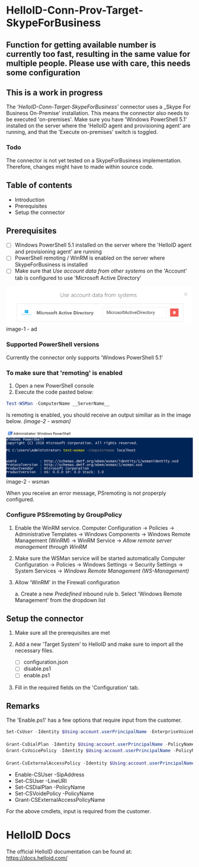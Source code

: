 # HelloID-Conn-Prov-Target-SkypeForBusiness

## Function for getting available number is currently too fast, resulting in the same value for multiple people. Please use with care, this needs some configuration 

## This is a work in progress

The _'HelloID-Conn-Target-SkypeForBusiness'_ connector uses a _Skype For Business On-Premise' installation. This means the connector also needs to be executed 'on-premises'. Make sure you have 'Windows PowerShell 5.1' installed on the server where the 'HelloID agent and provisioning agent' are running, and that the 'Execute on-premises' switch is toggled.

### Todo

The connector is not yet tested on a SkypeForBusiness implementation. Therefore, changes might have to made within source code.

## Table of contents

- Introduction
- Prerequisites
- Setup the connector

## Prerequisites

- [ ] Windows PowerShell 5.1 installed on the server where the 'HelloID agent and provisioning agent' are running
- [ ] PowerShell remoting / WinRM is enabled on the server where SkypeForBusiness is installed
- [ ] Make sure that _Use account data from other systems_ on the 'Account' tab is configured to use 'Microsoft Active Directory'

![AD](https://raw.githubusercontent.com/Tools4everBV/HelloID-Conn-Prov-Target-SkypeForBusiness/main/assets/ad.png)
image-1 - ad

### Supported PowerShell versions
Currently the connector only supports 'Windows PowerShell 5.1'

### To make sure that 'remoting' is enabled

1. Open a new PowerShell console
2. Execute the code pasted below:

```powershell
Test-WSMan -ComputerName __ServerName__
```

Is remoting is enabled, you should receive an output similiar as in the image below. _(image-2 - wsman)_

![wsman](https://github.com/Tools4everBV/HelloID-Conn-Prov-Target-SkypeForBusiness/raw/main/assets/wsman.png)
image-2 - wsman
 
When you receive an error message, PSremoting is not properply configured.

### Configure PSSremoting by GroupPolicy

1. Enable the WinRM service.
Computer Configuration -> Policies -> Administrative Templates -> Windows Components -> Windows Remote Management (WinRM) -> WinRM Service -> _Allow remote server management through WinRM_

2. Make sure the WSMan service will be started automatically
Computer Configuration -> Policies -> Windows Settings -> Security Settings -> System Services -> _Windows Remote Management (WS-Management)_

3. Allow 'WinRM' in the Firewall configuration
    
    a. Create a new _Predefined_ inbound rule
    b. Select 'Windows Remote Management' from the dropdown list

## Setup the connector

1. Make sure all the prerequisites are met

2. Add a new 'Target System' to HelloID and make sure to import all the necessary files.

    - [ ] configuration.json
    - [ ] disable.ps1
    - [ ] enable.ps1

3. Fill in the required fields on the 'Configuration' tab.

## Remarks
The 'Enable.ps1' has a few options that require input from the customer.

```powershell
Set-CsUser -Identity $Using:account.userPrincipalName -EnterpriseVoiceEnabled $Using:connectionSettings.EnterpriseVoiceEnabled -ExchangeArchivingPolicy $Using:connectionSettings.ExchangeArchivingPolicy -LineURI $LineUrl -ErrorAction Stop

Grant-CsDialPlan -Identity $Using:account.userPrincipalName -PolicyName ''  -ErrorAction Stop
Grant-CsVoicePolicy -Identity $Using:account.userPrincipalName -PolicyName ''  -ErrorAction Stop

Grant-CsExternalAccessPolicy -Identity $Using:account.userPrincipalName -PolicyName '' -ErrorAction Stop
```

- Enable-CSUser -SipAddress
- Set-CSUser -LineURI
- Set-CSDialPlan -PolicyName
- Set-CSVoidePolicy -PolicyName
- Grant-CSExternalAccessPolicyName

For the above cmdlets, input is required from the customer.

# HelloID Docs
The official HelloID documentation can be found at: https://docs.helloid.com/
